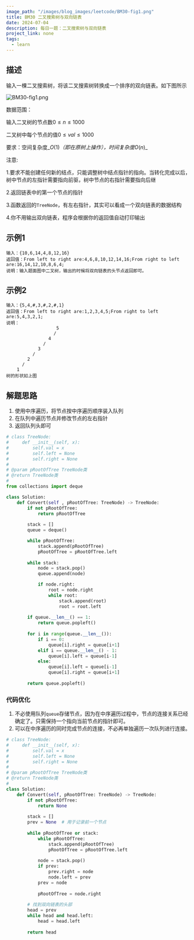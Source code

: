 ```yaml
---
image_path: "/images/blog_images/leetcode/BM30-fig1.png"
title: BM30 二叉搜索树与双向链表
date: 2024-07-04
description: 每日一题：二叉搜索树与双向链表
project_link: none
tags:
  - learn
---
```

## 描述

输入一棵二叉搜索树，将该二叉搜索树转换成一个排序的双向链表。如下图所示

![BM30-fig1.png](/images/blog_images/leetcode/BM30-fig1.png)

数据范围：

输入二叉树的节点数$0≤n≤1000$﻿

二叉树中每个节点的值$0≤val≤1000$﻿

要求：空间复杂度_$O(1)$_﻿（即在原树上操作），时间复杂度_$O(n)$_﻿

注意:

1.要求不能创建任何新的结点，只能调整树中结点指针的指向。当转化完成以后，树中节点的左指针需要指向前驱，树中节点的右指针需要指向后继

2.返回链表中的第一个节点的指针

3.函数返回的`TreeNode`，有左右指针，其实可以看成一个双向链表的数据结构

4.你不用输出双向链表，程序会根据你的返回值自动打印输出

## 示例1

```Plain
输入：{10,6,14,4,8,12,16}
返回值：From left to right are:4,6,8,10,12,14,16;From right to left are:16,14,12,10,8,6,4;
说明：输入题面图中二叉树，输出的时候将双向链表的头节点返回即可。
```

## 示例2

```Plain
输入：{5,4,#,3,#,2,#,1}
返回值：From left to right are:1,2,3,4,5;From right to left are:5,4,3,2,1;
说明：
                   5
                  /
                4
              /
            3
          /
        2
      /
    1
树的形状如上图
```

## 解题思路

1. 使用中序遍历，将节点按中序遍历顺序装入队列
2. 在队列中遍历节点并修改节点的左右指针
3. 返回队列头即可

```Python
# class TreeNode:
#     def __init__(self, x):
#         self.val = x
#         self.left = None
#         self.right = None
# 
# @param pRootOfTree TreeNode类 
# @return TreeNode类
#
from collections import deque

class Solution:
    def Convert(self , pRootOfTree: TreeNode) -> TreeNode:
        if not pRootOfTree:
            return pRootOfTree
        
        stack = []
        queue = deque()

        while pRootOfTree:
            stack.append(pRootOfTree)
            pRootOfTree = pRootOfTree.left
        
        while stack:
            node = stack.pop()
            queue.append(node)

            if node.right:
                root = node.right
                while root:
                    stack.append(root)
                    root = root.left
        
        if queue.__len__() == 1:
            return queue.popleft()
        
        for i in range(queue.__len__()):
            if i == 0:
                queue[i].right = queue[i+1]
            elif i == queue.__len__() - 1:
                queue[i].left = queue[i-1]
            else:
                queue[i].left = queue[i-1]
                queue[i].right = queue[i+1]
        
        return queue.popleft()
```

### 代码优化

1. 不必使用队列`queue`存储节点，因为在中序遍历过程中，节点的连接关系已经确定了。只需保持一个指向当前节点的指针即可。
2. 可以在中序遍历的同时完成节点的连接，不必再单独遍历一次队列进行连接。

```Python
# class TreeNode:
#     def __init__(self, x):
#         self.val = x
#         self.left = None
#         self.right = None
# 
# @param pRootOfTree TreeNode类 
# @return TreeNode类
#
class Solution:
    def Convert(self, pRootOfTree: TreeNode) -> TreeNode:
        if not pRootOfTree:
            return None
        
        stack = []
        prev = None  # 用于记录前一个节点
        
        while pRootOfTree or stack:
            while pRootOfTree:
                stack.append(pRootOfTree)
                pRootOfTree = pRootOfTree.left
            
            node = stack.pop()
            if prev:
                prev.right = node
                node.left = prev
            prev = node
            
            pRootOfTree = node.right
        
        # 找到双向链表的头部
        head = prev
        while head and head.left:
            head = head.left
        
        return head
```